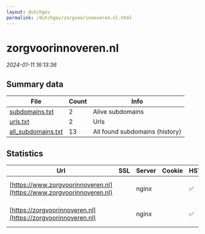 ```yaml
---
layout: dutchgov
permalink: /dutchgov/zorgvoorinnoveren.nl.html
---
```



# zorgvoorinnoveren.nl
*2024-01-11 16:13:36*
## Summary data


| File       | Count | Info |
|------------|-------|------|
|[subdomains.txt](/data/zorgvoorinnoveren.nl/subdomains.txt)|2|Alive subdomains|
|[urls.txt](/data/zorgvoorinnoveren.nl/urls.txt)|2|Urls|
|[all_subdomains.txt](/data/zorgvoorinnoveren.nl/all_subdomains.txt)|13|All found subdomains (history)|


## Statistics


| Url | SSL | Server | Cookie | HSTS | CSP | XFO | XXP | RP | Tech |Title |
|------------|-------|------|------|------|------|------|------|------|------|------|
|[https://www.zorgvoorinnoveren.nl](https://www.zorgvoorinnoveren.nl)| |nginx| |:white_check_mark: | :white_check_mark:| :white_check_mark: | :white_check_mark: | :white_check_mark: |HSTS Nginx|Jij stippelt de...|
|[https://zorgvoorinnoveren.nl](https://zorgvoorinnoveren.nl)| |nginx| |:white_check_mark: | :white_check_mark:| :white_check_mark: | :white_check_mark: | :white_check_mark: |HSTS Nginx|Jij stippelt de...|